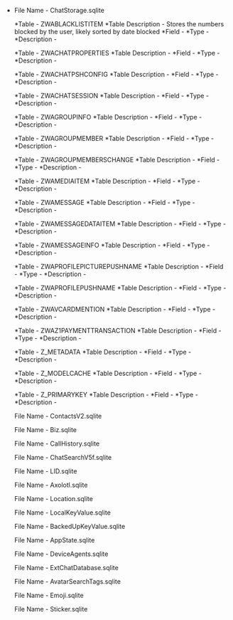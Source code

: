 <ul><li style="list-style-*Type: none;">
File Name - ChatStorage.sqlite

  *Table - ZWABLACKLISTITEM
    *Table Description - Stores the numbers blocked by the user, likely sorted by date blocked
      *Field - 
        *Type - 
        *Description - 

  *Table - ZWACHATPROPERTIES
    *Table Description - 
      *Field - 
        *Type - 
        *Description - 

  *Table - ZWACHATPSHCONFIG
    *Table Description - 
      *Field - 
        *Type - 
        *Description - 

  *Table - ZWACHATSESSION
    *Table Description - 
      *Field - 
        *Type - 
        *Description - 

  *Table - ZWAGROUPINFO
    *Table Description - 
      *Field - 
        *Type - 
        *Description - 

  *Table - ZWAGROUPMEMBER
    *Table Description - 
      *Field - 
        *Type - 
        *Description - 

  *Table - ZWAGROUPMEMBERSCHANGE
    *Table Description - 
      *Field - 
        *Type - 
        *Description - 

  *Table - ZWAMEDIAITEM
    *Table Description - 
      *Field - 
        *Type - 
        *Description - 

  *Table - ZWAMESSAGE
    *Table Description - 
      *Field - 
        *Type - 
        *Description - 

  *Table - ZWAMESSAGEDATAITEM
    *Table Description - 
      *Field - 
        *Type - 
        *Description - 

  *Table - ZWAMESSAGEINFO
    *Table Description - 
      *Field - 
        *Type - 
        *Description - 

  *Table - ZWAPROFILEPICTUREPUSHNAME
    *Table Description - 
      *Field - 
        *Type - 
        *Description - 

  *Table - ZWAPROFILEPUSHNAME
    *Table Description - 
      *Field - 
        *Type - 
        *Description - 

  *Table - ZWAVCARDMENTION
    *Table Description - 
      *Field - 
        *Type - 
        *Description - 

  *Table - ZWAZ1PAYMENTTRANSACTION
    *Table Description - 
      *Field - 
        *Type - 
        *Description - 

  *Table - Z_METADATA
    *Table Description - 
      *Field - 
        *Type - 
        *Description - 

  *Table - Z_MODELCACHE
    *Table Description - 
      *Field - 
        *Type - 
        *Description - 

  *Table - Z_PRIMARYKEY
    *Table Description - 
      *Field - 
        *Type - 
        *Description - 

File Name - ContactsV2.sqlite

File Name - Biz.sqlite

File Name - CallHistory.sqlite

File Name - ChatSearchV5f.sqlite

File Name - LID.sqlite

File Name - Axolotl.sqlite

File Name - Location.sqlite

File Name - LocalKeyValue.sqlite

File Name - BackedUpKeyValue.sqlite

File Name - AppState.sqlite

File Name - DeviceAgents.sqlite

File Name - ExtChatDatabase.sqlite

File Name - AvatarSearchTags.sqlite

File Name - Emoji.sqlite

File Name - Sticker.sqlite
</li></ul>
